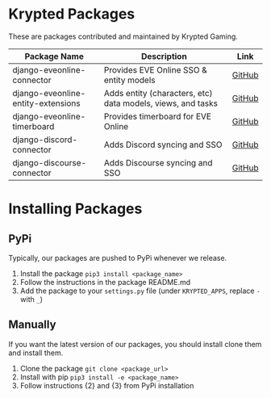 # Krypted Packages
These are packages contributed and maintained by Krypted Gaming.

|   Package Name    |   Description    |   Link    |
|  ---  |  ---  |  ---  |
|    django-eveonline-connector   |   Provides EVE Online SSO & entity models    |  [GitHub](https://github.com/KryptedGaming/django-eveonline-connector)   |
|    django-eveonline-entity-extensions   |   Adds entity (characters, etc) data models, views, and tasks    |  [GitHub](https://github.com/KryptedGaming/django-eveonline-entity-extensions)   |
|    django-eveonline-timerboard   |   Provides timerboard for EVE Online    |  [GitHub](https://github.com/KryptedGaming/django-eveonline-timerboard)   |
|    django-discord-connector   |   Adds Discord syncing and SSO    |  [GitHub](https://github.com/KryptedGaming/django-discord-connector)   |
|    django-discourse-connector  |   Adds Discourse syncing and SSO    |  [GitHub](https://github.com/KryptedGaming/django-discourse-connector)   |

# Installing Packages
## PyPi
Typically, our packages are pushed to PyPi whenever we release. 

1. Install the package `pip3 install <package_name>`
2. Follow the instructions in the package README.md
3. Add the package to your `settings.py` file (under `KRYPTED_APPS`, replace `-` with `_`)

## Manually
If you want the latest version of our packages, you should install clone them and install them.

1. Clone the package `git clone <package_url>`
2. Install with pip `pip3 install -e <package_name>`
3. Follow instructions {2} and {3} from PyPi installation